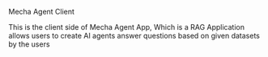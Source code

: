 Mecha Agent Client

This is the client side of Mecha Agent App, Which is a RAG Application allows
users to create AI agents answer questions based on given datasets by the users
